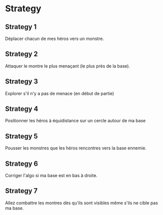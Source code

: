 # Strategy

## Strategy 1

Déplacer chacun de mes héros vers un monstre.

## Strategy 2

Attaquer le montre le plus menaçant (le plus près de la base).

## Strategy 3

Explorer s'il n'y a pas de menace (en début de partie)

## Strategy 4

Positionner les héros à équidistance sur un cercle autour de ma base

## Strategy 5

Pousser les monstres que les héros rencontres vers la base ennemie.

## Strategy 6

Corriger l'algo si ma base est en bas à droite. 

## Strategy 7

Allez combattre les montres dès qu'ils sont visibles même s'ils ne cible pas ma base.